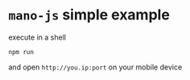 # `mano-js` simple example

execute in a shell

```
npm run 
```

and open `http://you.ip:port` on your mobile device
